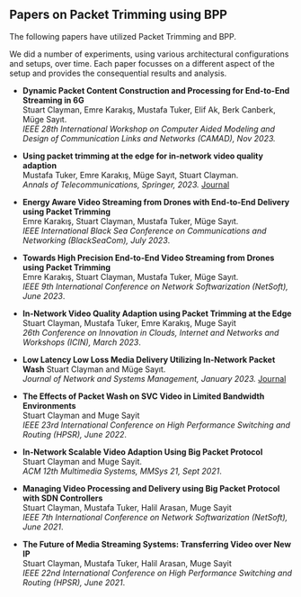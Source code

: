 ## Papers on Packet Trimming using BPP

The following papers have utilized Packet Trimming and BPP.

We did a number of experiments, using various architectural configurations and setups, over time.  Each paper focusses on a different aspect of the setup and provides the consequential results and analysis.


- **Dynamic Packet Content Construction and Processing for End-to-End Streaming in 6G**  
Stuart Clayman, Emre Karakış, Mustafa Tuker, Elif Ak, Berk Canberk, Müge Sayıt.  
 *IEEE 28th International Workshop on Computer Aided Modeling and Design of Communication Links and Networks (CAMAD), Nov 2023.*
 
- **Using packet trimming at the edge for in-network video quality adaption**  
Mustafa Tuker, Emre Karakış, Müge Sayıt, Stuart Clayman.  
*Annals of Telecommunications, Springer, 2023.*
[Journal](https://link.springer.com/article/10.1007/s12243-023-00981-8)
 
- **Energy Aware Video Streaming from Drones with End-to-End Delivery using Packet Trimming**  
Emre Karakış, Stuart Clayman, Mustafa Tuker, Müge Sayıt.  
*IEEE International Black Sea Conference on Communications and Networking (BlackSeaCom), July 2023*.


- **Towards High Precision End-to-End Video Streaming from Drones using Packet Trimming**  
Emre Karakış, Stuart Clayman, Mustafa Tuker, Müge Sayıt.  
 *IEEE 9th International Conference on Network Softwarization (NetSoft), June 2023*.


- **In-Network Video Quality Adaption using Packet Trimming at the Edge**  
Stuart Clayman, Mustafa Tuker, Emre Karakış, Muge Sayit  
*26th Conference on Innovation in Clouds, Internet and Networks and Workshops (ICIN), March 2023*.


- **Low Latency Low Loss Media Delivery Utilizing In-Network Packet Wash** 
Stuart Clayman and Müge Sayıt.  
*Journal of Network and Systems Management, January 2023.*
 [Journal](https://link.springer.com/article/10.1007/s10922-022-09712-1)

- **The Effects of Packet Wash on SVC Video in Limited Bandwidth Environments**  
Stuart Clayman and Muge Sayit  
*IEEE 23rd International Conference on High Performance Switching and Routing (HPSR), June 2022*.


- **In-Network Scalable Video Adaption Using Big Packet Protocol**  
Stuart Clayman and Muge Sayit.  
*ACM 12th Multimedia Systems, MMSys 21, Sept 2021*.

- **Managing Video Processing and Delivery using Big Packet Protocol with SDN Controllers**  
Stuart Clayman, Mustafa Tuker, Halil Arasan, Muge Sayit  
*IEEE 7th International Conference on Network Softwarization (NetSoft), June 2021*.


- **The Future of Media Streaming Systems: Transferring Video over New IP**  
Stuart Clayman, Mustafa Tuker, Halil Arasan, Muge Sayit  
*IEEE 22nd International Conference on High Performance Switching and Routing (HPSR), June 2021*.

